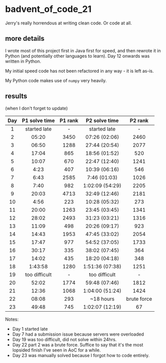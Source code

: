 # badvent_of_code_21

Jerry's really horrendous at writing clean code. Or code at all.



## more details
I wrote most of this project first in Java first for speed, and then rewrote it in Python (and potentially other 
languages to learn). Day 12 onwards was written in Python.

My initial speed code has not been refactored in any way - it is left as-is. 

My Python code makes use of `numpy` very heavily. 

## results 
(when I don't forget to update)

| Day | P1 solve time | P1 rank |  P2 solve time  |   P2 rank   |
|:---:|:-------------:|:-------:|:---------------:|:-----------:|
|  1  | started late  |    -    |  started late   |      -      |
|  2  |     05:20     |  3450   |  07:26 (02:06)  |    2460     |
|  3  |     06:50     |  1288   |  27:44 (20:54)  |    2077     |
|  4  |     17:04     |   865   |  18:56 (01:52)  |     520     |
|  5  |     10:07     |   670   |  22:47 (12:40)  |    1241     |
|  6  |     4:23      |   407   |  10:39 (06:16)  |     546     |
|  7  |     6:43      |  2585   |  7:46 (01:03)   |    1026     |
|  8  |     7:40      |   982   | 1:02:09 (54:29) |    2205     |
|  9  |     20:03     |  4713   |  32:49 (12:46)  |    2181     |
| 10  |     4:56      |   223   |  10:28 (05:32)  |     273     |
| 11  |     20:00     |  1263   |  23:45 (03:45)  |    1341     |
| 12  |     28:02     |  2493   |  31:23 (03:21)  |    1316     |
| 13  |     11:09     |   498   |  20:26 (09:17)  |     923     |
| 14  |     14:43     |  1953   |  47:45 (33:02)  |    2054     |
| 15  |     17:47     |   977   |  54:52 (37:05)  |    1733     |
| 16  |     30:17     |   335   |  38:02 (07:45)  |     364     |
| 17  |     14:02     |   435   |  18:20 (04:18)  |     348     |
| 18  |    1:43:58    |  1280   | 1:51:36 (07:38) |    1251     |
| 19  | too difficult |    -    |  too difficult  |      -      |
| 20  |     52:02     |  1774   |  59:48 (07:46)  |    1812     |
| 21  |     12:36     |  1068   | 1:04:00 (51:24) |    1424     |
| 22  |     08:08     |   293   |    ~18 hours    | brute force |
| 23  |     49:48     |   745   | 1:02:07 (12:19) |     67      |

Notes: 

- Day 1 started late
- Day 7 had a submission issue because servers were overloaded
- Day 19 was too difficult, did not solve within 24hrs. 
- Day 22 part 2 was a brute force. Suffice to say that it's the most lopsided finish I've seen in AoC for a while.
- Day 23 was manually solved because I forgot how to code entirely. 
